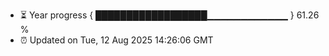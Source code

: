 - ⏳ Year progress { ██████████████████▁▁▁▁▁▁▁▁▁▁▁▁ } 61.26 %
- ⏰ Updated on Tue, 12 Aug 2025 14:26:06 GMT

